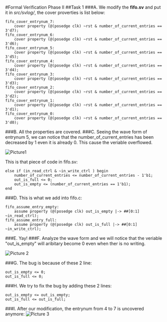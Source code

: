 #Formal Verification Phase II
##Task 1
###A.
We modify the **fifo.sv** and put it in *src/svlog/*, the cover proverties is list below:

	fifo_cover_entrynum_7:
		cover property (@(posedge clk) ~rst & number_of_current_entries == 3'd7);
	fifo_cover_entrynum_6:
		cover property (@(posedge clk) ~rst & number_of_current_entries == 3'd6);
	fifo_cover_entrynum_5:
		cover property (@(posedge clk) ~rst & number_of_current_entries == 3'd5);
	fifo_cover_entrynum_4:
		cover property (@(posedge clk) ~rst & number_of_current_entries == 3'd4);
	fifo_cover_entrynum_3:
		cover property (@(posedge clk) ~rst & number_of_current_entries == 3'd3);
	fifo_cover_entrynum_2:
		cover property (@(posedge clk) ~rst & number_of_current_entries == 3'd2);
	fifo_cover_entrynum_1:
		cover property (@(posedge clk) ~rst & number_of_current_entries == 3'd1);
	fifo_cover_entrynum_0:
		cover property (@(posedge clk) ~rst & number_of_current_entries == 3'd0);		
###B.
All the properties are covered.
###C.
Seeing the wave form of entrynum 5, we can notice that the number_of_current_entries has been decreased by 1 even it is already 0. This cause the veriable overflowed.

![Picture1](http://i.imgur.com/Kv5rQlD.png?2)

This is that piece of code in fifo.sv:

	else if (in_read_ctrl & ~in_write_ctrl ) begin
		number_of_current_entries <= number_of_current_entries - 1'b1;
		out_is_full <= 0;
		out_is_empty <= (number_of_current_entries == 1'b1);
	end

###D.
This is what we add into fifo.c:

	fifo_assume_entry_empty:
		assume property (@(posedge clk) out_is_empty |-> ##[0:1] ~in_read_ctrl);
	fifo_assume_entry_full:
		assume property (@(posedge clk) out_is_full |-> ##[0:1] ~in_write_ctrl);

###E.
Yay!
###F.
Analyze the wave form and we will notice that the veriable "out_is_empty" will aribitary become 0 even when ther is no writing.

![Picture 2](http://i.imgur.com/cM7aZ3y.png?2)

###G.
The bug is because of these 2 line:

	out_is_empty <= 0;
	out_is_full <= 0;

###H.
We try to fix the bug by adding these 2 lines:

	out_is_empty <= out_is_empty;
	out_is_full <= out_is_full;

###I.
After our modification, the entrynum from 4 to 7 is uncovered anymore:
![Picture 3](http://i.imgur.com/SsalMQA.png?1)
